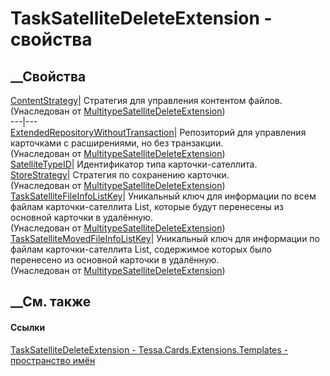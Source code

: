 # TaskSatelliteDeleteExtension - свойства
##  __Свойства
[ContentStrategy](P_Tessa_Cards_Extensions_Templates_MultitypeSatelliteDeleteExtension_ContentStrategy.htm)|
Стратегия для управления контентом файлов.  
(Унаследован от
[MultitypeSatelliteDeleteExtension](T_Tessa_Cards_Extensions_Templates_MultitypeSatelliteDeleteExtension.htm))  
---|---  
[ExtendedRepositoryWithoutTransaction](P_Tessa_Cards_Extensions_Templates_MultitypeSatelliteDeleteExtension_ExtendedRepositoryWithoutTransaction.htm)|
Репозиторий для управления карточками с расширениями, но без транзакции.  
(Унаследован от
[MultitypeSatelliteDeleteExtension](T_Tessa_Cards_Extensions_Templates_MultitypeSatelliteDeleteExtension.htm))  
[SatelliteTypeID](P_Tessa_Cards_Extensions_Templates_TaskSatelliteDeleteExtension_SatelliteTypeID.htm)|
Идентификатор типа карточки-сателлита.  
[StoreStrategy](P_Tessa_Cards_Extensions_Templates_MultitypeSatelliteDeleteExtension_StoreStrategy.htm)|
Стратегия по сохранению карточки.  
(Унаследован от
[MultitypeSatelliteDeleteExtension](T_Tessa_Cards_Extensions_Templates_MultitypeSatelliteDeleteExtension.htm))  
[TaskSatelliteFileInfoListKey](P_Tessa_Cards_Extensions_Templates_MultitypeSatelliteDeleteExtension_TaskSatelliteFileInfoListKey.htm)|
Уникальный ключ для информации по всем файлам карточки-сателлита
List<SatelliteInfo>, которые будут перенесены из основной карточки в
удалённую.  
(Унаследован от
[MultitypeSatelliteDeleteExtension](T_Tessa_Cards_Extensions_Templates_MultitypeSatelliteDeleteExtension.htm))  
[TaskSatelliteMovedFileInfoListKey](P_Tessa_Cards_Extensions_Templates_MultitypeSatelliteDeleteExtension_TaskSatelliteMovedFileInfoListKey.htm)|
Уникальный ключ для информации по файлам карточки-сателлита
List<SatelliteInfo>, содержимое которых было перенесено из основной карточки в
удалённую.  
(Унаследован от
[MultitypeSatelliteDeleteExtension](T_Tessa_Cards_Extensions_Templates_MultitypeSatelliteDeleteExtension.htm))  
##  __См. также
#### Ссылки
[TaskSatelliteDeleteExtension -
](T_Tessa_Cards_Extensions_Templates_TaskSatelliteDeleteExtension.htm)
[Tessa.Cards.Extensions.Templates - пространство
имён](N_Tessa_Cards_Extensions_Templates.htm)
